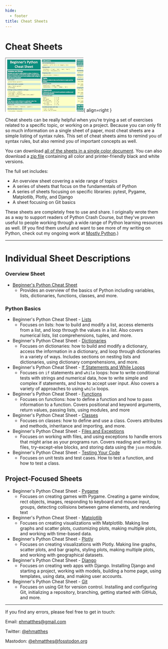 ```yaml
---
hide:
  - footer
title: Cheat Sheets
---
```


# Cheat Sheets

![Beginner's Python Cheat Sheets, first page](images/pcc_3e_cheat_sheet_image_corner.png){ align=right }

Cheat sheets can be really helpful when you’re trying a set of exercises related to a specific topic, or working on a project. Because you can only fit so much information on a single sheet of paper, most cheat sheets are a simple listing of syntax rules. This set of cheat sheets aims to remind you of syntax rules, but also remind you of important concepts as well.

You can download [all of the sheets in a single color document](https://github.com/ehmatthes/pcc_3e/releases/download/v1.0.0/beginners_python_cheat_sheet_pcc_all.pdf). You can also download a [zip file](https://github.com/ehmatthes/pcc_3e/releases/download/v1.0.0/beginners_python_cheat_sheet_all.zip) containing all color and printer-friendly black and white versions.

The full set includes:

- An overview sheet covering a wide range of topics
- A series of sheets that focus on the fundamentals of Python
- A series of sheets focusing on specific libraries: pytest, Pygame, Matplotlib, Plotly, and Django
- A sheet focusing on Git basics

These sheets are completely free to use and share. I originally wrote them as a way to support readers of Python Crash Course, but they've proven useful to people working through a wide range of Python learning resources as well. (If you find them useful and want to see more of my writing on Python, check out my ongoing work at [Mostly Python](https://mostlypython.substack.com).)

---

# Individual Sheet Descriptions

### Overview Sheet

- [Beginner's Python Cheat Sheet](https://github.com/ehmatthes/pcc_3e/releases/download/v1.0.0/beginners_python_cheat_sheet_pcc.pdf)
    - Provides an overview of the basics of Python including variables, lists, dictionaries, functions, classes, and more.

### Python Basics

- Beginner's Python Cheat Sheet - [Lists](https://github.com/ehmatthes/pcc_3e/releases/download/v1.0.0/beginners_python_cheat_sheet_pcc_lists.pdf)
    - Focuses on lists: how to build and modify a list, access elements from a list, and loop through the values in a list. Also covers numerical lists, list comprehensions, tuples, and more.
- Beginner's Python Cheat Sheet - [Dictionaries](https://github.com/ehmatthes/pcc_3e/releases/download/v1.0.0/beginners_python_cheat_sheet_pcc_dictionaries.pdf)
    - Focuses on dictionaries: how to build and modify a dictionary, access the information in a dictionary, and loop through dictionaries in a variety of ways. Includes sections on nesting lists and dictionaries, using dictionary comprehensions, and more.
- Beginner's Python Cheat Sheet - [If Statements and While Loops](https://github.com/ehmatthes/pcc_3e/releases/download/v1.0.0/beginners_python_cheat_sheet_pcc_if_while.pdf)
    - Focuses on `if` statements and `while` loops: how to write conditional tests with strings and numerical data, how to write simple and complex if statements, and how to accept user input. Also covers a variety of approaches to using `while` loops.
- Beginner's Python Cheat Sheet - [Functions](https://github.com/ehmatthes/pcc_3e/releases/download/v1.0.0/beginners_python_cheat_sheet_pcc_functions.pdf)
    - Focuses on functions: how to define a function and how to pass information to a function. Covers positional and keyword arguments, return values, passing lists, using modules, and more
- Beginner's Python Cheat Sheet - [Classes](https://github.com/ehmatthes/pcc_3e/releases/download/v1.0.0/beginners_python_cheat_sheet_pcc_classes.pdf)
    - Focuses on classes: how to define and use a class. Covers attributes and methods, inheritance and importing, and more.
- Beginner's Python Cheat Sheet - [Files and Exceptions](https://github.com/ehmatthes/pcc_3e/releases/download/v1.0.0/beginners_python_cheat_sheet_pcc_files_exceptions.pdf)
    - Focuses on working with files, and using exceptions to handle errors that might arise as your programs run. Covers reading and writing to files, try-except-else blocks, and storing data using the `json` module.
- Beginner's Python Cheat Sheet - [Testing Your Code](https://github.com/ehmatthes/pcc_3e/releases/download/v1.0.0/beginners_python_cheat_sheet_pcc_testing.pdf)
    - Focuses on unit tests and test cases. How to test a function, and how to test a class.

## Project-Focused Sheets

- Beginner's Python Cheat Sheet - [Pygame](https://github.com/ehmatthes/pcc_3e/releases/download/v1.0.0/beginners_python_cheat_sheet_pcc_pygame.pdf)
    - Focuses on creating games with Pygame. Creating a game window, rect objects, images, responding to keyboard and mouse input, groups, detecting collisions between game elements, and rendering text
- Beginner's Python Cheat Sheet - [Matplotlib](https://github.com/ehmatthes/pcc_3e/releases/download/v1.0.0/beginners_python_cheat_sheet_pcc_matplotlib.pdf)
    - Focuses on creating visualizations with Matplotlib. Making line graphs and scatter plots, customizing plots, making multiple plots, and working with time-based data.
- Beginner's Python Cheat Sheet - [Plotly](https://github.com/ehmatthes/pcc_3e/releases/download/v1.0.0/beginners_python_cheat_sheet_pcc_plotly.pdf)
    - Focuses on creating visualizations with Plotly. Making line graphs, scatter plots, and bar graphs, styling plots, making multiple plots, and working with geographical datasets.
- Beginner's Python Cheat Sheet - [Django](https://github.com/ehmatthes/pcc_3e/releases/download/v1.0.0/beginners_python_cheat_sheet_pcc_django.pdf)
    - Focuses on creating web apps with Django. Installing Django and starting a project, working with models, building a home page, using templates, using data, and making user accounts.
- Beginner's Python Cheat Sheet - [Git](https://github.com/ehmatthes/pcc_3e/releases/download/v1.0.0/beginners_python_cheat_sheet_pcc_git.pdf)
    - Focuses on using Git for version control. Installing and configuring Git, initializing a repository, branching, getting started with GitHub, and more.

---

If you find any errors, please feel free to get in touch:

Email: [ehmatthes@gmail.com](mailto:ehmatthes@gmail.com)

Twitter: [@ehmatthes](https://twitter.com/ehmatthes)

Mastodon: [@ehmatthes@fosstodon.org](https://fosstodon.org/@ehmatthes)